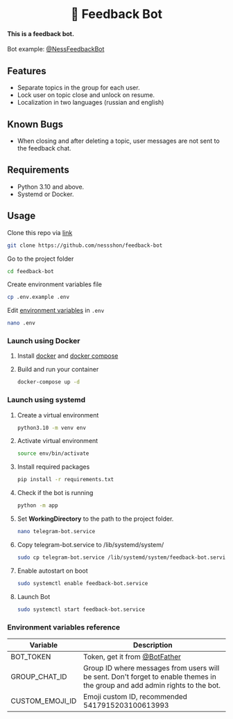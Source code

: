 <h1 align="center">🤖 Feedback Bot</h1>

#### This is a feedback bot.

Bot example: [@NessFeedbackBot](https://NessFeedbackBot.t.me)

## Features

* Separate topics in the group for each user.
* Lock user on topic close and unlock on resume.
* Localization in two languages (russian and english)

## Known Bugs

* When closing and after deleting a topic, user messages are not sent to the feedback chat.

## Requirements

* Python 3.10 and above.
* Systemd or Docker.

## Usage

Clone this repo via [link](https://github.com/nessshon/feedback-bot)

```bash
git clone https://github.com/nessshon/feedback-bot
```

Go to the project folder

```bash
cd feedback-bot
```

Create environment variables file

```bash
cp .env.example .env
```

Edit [environment variables](#environment-variables-reference) in `.env`

```bash
nano .env
```

### Launch using Docker

1. Install [docker](https://docs.docker.com/get-docker) and [docker compose](https://docs.docker.com/compose/install/)

2. Build and run your container
   ```bash
   docker-compose up -d
   ```

### Launch using systemd

1. Create a virtual environment
   ```bash
   python3.10 -m venv env
   ```

2. Activate virtual environment
   ```bash
   source env/bin/activate
   ```

3. Install required packages
   ```bash
   pip install -r requirements.txt
   ```

4. Check if the bot is running
   ```bash
   python -m app
   ```

5. Set **WorkingDirectory** to the path to the project folder.
   ```bash
   nano telegram-bot.service
   ```

6. Copy telegram-bot.service to /lib/systemd/system/
   ```bash
   sudo cp telegram-bot.service /lib/systemd/system/feedback-bot.service
   ```
7. Enable autostart on boot
   ```bash
   sudo systemctl enable feedback-bot.service
   ```
8. Launch Bot
   ```bash
   sudo systemctl start feedback-bot.service
   ```

### Environment variables reference

| Variable        | Description                                                                                                                  |
|-----------------|------------------------------------------------------------------------------------------------------------------------------|
| BOT_TOKEN       | Token, get it from [@BotFather](https://t.me/BotFather)                                                                      |
| GROUP_CHAT_ID   | Group ID where messages from users will be sent. Don't forget to enable themes in the group and add admin rights to the bot. |
| CUSTOM_EMOJI_ID | Emoji custom ID, recommended 5417915203100613993                                                                             |
